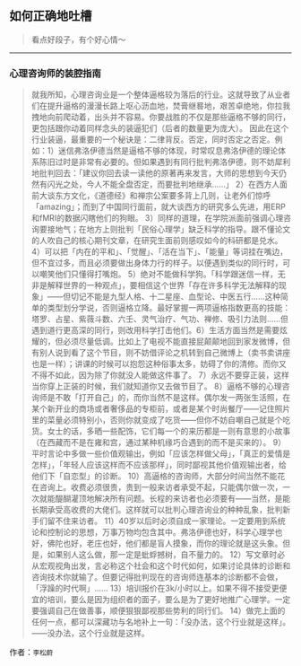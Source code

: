 ## 如何正确地吐槽

> 看点好段子，有个好心情～


 
---

### 心理咨询师的装腔指南

> 就我所知，心理咨询业是一个整体逼格较为落后的行业。这就导致了从业者们在提升逼格的漫漫长路上呕心沥血地，焚膏继晷地，艰苦卓绝地，你拉我拽地向前爬动着，出头并不容易。你要战胜的不仅是那些逼格不够的同行，更包括跟你动着同样念头的装逼犯们（后者的数量更为庞大）。
> 因此在这个行业装逼，最重要的一个秘诀是：二律背反。否定，同时否定之否定。例如：1）迷信弗洛伊德当然是逼格不够的体现，时常叹息弗洛伊德的理论体系陈旧过时是非常有必要的。但如果遇到有同行批判弗洛伊德，则不妨犀利地批判回去：「建议你回去读一读他的原著再来发言，大师的思想到今天仍然有闪光之处，今人不能全盘否定，而要批判地继承……」
> 2）在西方人面前大谈东方文化，《道德经》和禅宗公案要多背上几则，让老外们惊呼「amazing」；而到了中国同行面前，就大谈西方的研究多么先进，用ERP和fMRI的数据闪瞎他们的狗眼。
> 3）同样的道理，在学院派面前强调心理咨询要接地气；在地方上则批判「民俗心理学」缺乏科学的指导。跟不懂论文的人吹自己的核心期刊文章，在研究生面前则感叹如今的科研都是兑水。
> 4）可以把「内在的平和」、「觉醒」、「活在当下」、「能量」等词挂在嘴边，但不宜过多，而且必须要做出身体力行的样子。以便遇到类似的同行时，可以嘲笑他们只懂得打嘴炮。
> 5）绝对不能做科学狗。「科学跟迷信一样，无非是解释世界的一种观点」，要相信这个世界「存在许多科学无法解释的现象」——但切记不能是九型人格、十二星座、血型论、中医五行……这种简单的类型划分学说，否则逼格立降。最好掌握一两项逼格指数更高的技能：塔罗、占星、紫薇斗数、六壬、灵气治疗、气功、禅修、吸引力法则……但遇到道行更高深的同行，则改用科学打击他们。6）生活方面当然是需要炫耀的，但必须尽量低调。比如上了电视不能直接屁颠颠地回到家发微博，但有别人说到看了这个节目，则不妨借评论之机转到自己微博上（卖书卖讲座也是一样）；讲课的时候可以抱怨这种俗事太多，妨碍了你的清修。而你又不得不如此，因为除了你就没人能做这件事了。
> 7）永远不要穿正装，这样当你穿上正装的时候，我们就知道你又去做节目了。
> 8）逼格不够的心理咨询师是不敢「打开自己」的，而你当然不是这样。偶尔发一两张生活照，在某个新开业的商场或者奢侈品的专柜前，或者是某个时尚餐厅——记住照片里的菜量必须特别小，否则你就变成了吃货——但你不妨自嘲自己就是个吃货。女士的话，多晒一些配饰，它们每一个的来历都是一则有意思的小故事（在西藏而不是在雍和宫，通过某种机缘巧合遇到的而不是买来的）。
> 9）平时言论中多做一些价值观输出，例如「应该怎样做父母」，「真正的爱情是怎样」，「年轻人应该这样而不应该那样」，同时鄙视其他价值观输出者，给他们下「自恋型」的诊断。
> 10）高逼格的咨询师，大部分时间当然不能花在咨询上。收费必须很贵，贵到一般来访者承受不起，只能偶尔做一次，一次就能醍醐灌顶地解决所有问题。长程的来访者也必须要有——当然，是能长期承受高收费的大佬们。这样就可以批判心理咨询业的种种乱象，批判新手们留不住来访者。
> 11）40岁以后时必须自成一家理论。一定要用到系统论和控制论的思想，万事万物均包含其中。弗洛伊德也好，科学心理学也好，佛陀也好，老庄也好，他们都是盲人摸象，而你的理论就是这头象。但是，如果别人这么做，那一定是蚍蜉撼树，自不量力的。
> 12）写文章时必从宏观视角出发，言必称这个社会和这个时代如何，如果讨论具体的诊断和咨询技术你就输了。但要记得批判现在的咨询师连基本的诊断都不会做，「浮躁的时代啊」……
> 13）培训报价在3k/小时以上。如果不得不接受更便宜的培训，要么是因为组织者的面子，要么是为了更好地推广心理学。一定要强调自己在做善事，顺便狠狠鄙视那些势利的同行们。
> 14）做完上面的任何一点，都可以深藏功与名地补上一句：「没办法，这个行业就是这样」。——没办法，这个行业就是这样。


作者：`李松蔚`